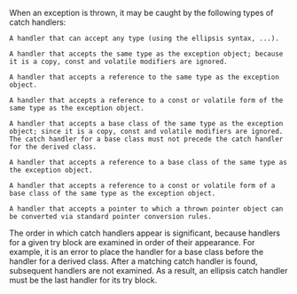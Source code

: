 When an exception is thrown, it may be caught by the following types of catch handlers:

    A handler that can accept any type (using the ellipsis syntax, ...).

    A handler that accepts the same type as the exception object; because it is a copy, const and volatile modifiers are ignored.

    A handler that accepts a reference to the same type as the exception object.

    A handler that accepts a reference to a const or volatile form of the same type as the exception object.

    A handler that accepts a base class of the same type as the exception object; since it is a copy, const and volatile modifiers are ignored. The catch handler for a base class must not precede the catch handler for the derived class.

    A handler that accepts a reference to a base class of the same type as the exception object.

    A handler that accepts a reference to a const or volatile form of a base class of the same type as the exception object.

    A handler that accepts a pointer to which a thrown pointer object can be converted via standard pointer conversion rules.

The order in which catch handlers appear is significant, because handlers for a given try block are examined in order of their appearance. For example, it is an error to place the handler for a base class before the handler for a derived class. After a matching catch handler is found, subsequent handlers are not examined. As a result, an ellipsis catch handler must be the last handler for its try block.
